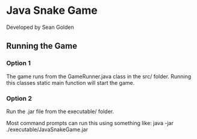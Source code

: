 # Java Snake Game
Developed by Sean Golden

## Running the Game
### Option 1
The game runs from the GameRunner.java class in the src/ folder. Running this classes static main function will start the game.

### Option 2
Run the .jar file from the executable/ folder. 

Most command prompts can run this using something like: java -jar ./executable/JavaSnakeGame.jar
